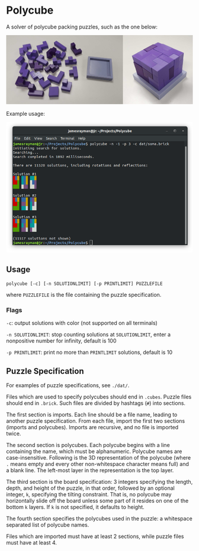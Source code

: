 # Polycube
A solver of polycube packing puzzles, such as the one below:

![Puzzle](./puzzle.jpg "Puzzle")

Example usage:

![Usage](./demo.png "Usage")

## Usage

```
polycube [-c] [-n SOLUTIONLIMIT] [-p PRINTLIMIT] PUZZLEFILE
```

where `PUZZLEFILE` is the file containing the puzzle specification.

### Flags

`-c`: output solutions with color (not supported on all terminals)

`-n SOLUTIONLIMIT`: stop counting solutions at `SOLUTIONLIMIT`, enter a nonpositive number for infinity, default is 100

`-p PRINTLIMIT`: print no more than `PRINTLIMIT` solutions, default is 10

## Puzzle Specification

For examples of puzzle specifications, see `./dat/`.

Files which are used to specify polycubes should end in `.cubes`. Puzzle files should end in `.brick`. Such files are divided by hashtags (`#`) into sections.

The first section is imports. Each line should be a file name, leading to another puzzle specification. From each file, import the first two sections (imports and polycubes). Imports are recursive, and no file is imported twice.

The second section is polycubes. Each polycube begins with a line containing the name, which must be alphanumeric. Polycube names are case-insensitive. Following is the 3D representation of the polycube (where `.` means empty and every other non-whitespace character means full) and a blank line. The left-most layer in the representation is the top layer.

The third section is the board specification: 3 integers specifying the length, depth, and height of the puzzle, in that order, followed by an optional integer, `k`, specifying the tilting constraint. That is, no polycube may horizontally slide off the board unless some part of it resides on one of the bottom `k` layers. If `k` is not specified, it defaults to height.

The fourth section specifies the polycubes used in the puzzle: a whitespace separated list of polycube names.

Files which are imported must have at least 2 sections, while puzzle files must have at least 4.

